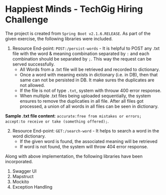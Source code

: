 # Happiest Minds - TechGig Hiring Challenge

The project is created from `Spring Boot v2.1.6.RELEASE`. As part of the given exercise, the following libraries were included.

1. Resource End-point: `POST:/persist-words` - It is helpful to POST any .txt file with the word & meaning combination separated by `:` and each combination should be separated by `;`. This way the request can be served successfully.
     - All Words from a .txt file will be retrieved and recorded to dictionary. 
     - Once a word with meaning exists in dictionary (i.e. in DB), then that same can not be persisted in DB. It make sures the duplicates are not allowed.
     - If the file is not of type `.txt`, system with throuw 400 error response.
     - When multiple .txt files being uploaded sequentially, the system ensures to remove the duplicaties in all file. After all files got processed, a union of all words in all files can be seen in dictionary.

**Sample .txt file content**: `accurate:free from mistakes or errors; accept:to receive or take (something offered);`.
    
2. Resource End-point: `GET:/search-word` - It helps to search a word in the word dictionary.
     - If the given word is found, the associated meaning will be retrieved
     - If word is not found, the system will throw 404 error response.

Along with above implementation, the following libraries have been incorporated. 

1. Swagger UI
2. Mapstruct
3. Mockito
4. Exception Handling
